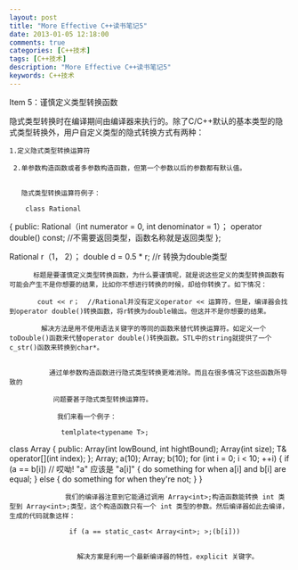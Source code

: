 ```yaml
---
layout: post
title: "More Effective C++读书笔记5"
date: 2013-01-05 12:18:00 
comments: true
categories: [C++技术]
tags: [C++技术]
description: "More Effective C++读书笔记5"
keywords: C++技术
---
```



 
  Item 5：谨慎定义类型转换函数
 
 
  
   隐式类型转换时在编译期间由编译器来执行的。除了C/C++默认的基本类型的隐式类型转换外，用户自定义类型的隐式转换方式有两种：
   
    1.定义隐式类型转换运算符
    
     2.单参数构造函数或者多参数构造函数，但第一个参数以后的参数都有默认值。
     
      
       隐式类型转换运算符例子：
       
        class Rational
{
public:
    Rational（int numerator = 0, int denominator = 1）；
    operator double() const;   //不需要返回类型，函数名称就是返回类型
};

Rational r（1， 2）；
double d = 0.5 * r; //r 转换为double类型
        
         
          标题是要谨慎定义类型转换函数，为什么要谨慎呢，就是说这些定义的类型转换函数有可能会产生不是你想要的结果，比如你不想进行转换的时候，却给你转换了。如下情况：
          
           cout << r；  //Rational并没有定义operator << 运算符，但是，编译器会找到operator double()转换函数，将r转换为double输出。但这并不是你想要的结果。
           
            解决方法是用不使用语法关键字的等同的函数来替代转换运算符。如定义一个toDouble()函数来代替operator double()转换函数。STL中的string就提供了一个c_str()函数来转换到char*。
            
             
              通过单参数构造函数进行隐式类型转换更难消除。而且在很多情况下这些函数所导致的
              
               问题要甚于隐式类型转换运算符。
               
                我们来看一个例子：
                
                 temlplate<typename T>;
class Array
{
public:
    Array(int lowBound, int hightBound);
    Array(int size);
    T& operator[](int index);
};
Array<int>; a(10);
Array<int>; b(10);
for (int i = 0; i < 10; ++i)
{
    if (a == b[i]) // 哎呦! "a" 应该是 "a[i]"
    {
        do something for when
        a[i] and b[i] are equal;
    }
    else
    {
        do something for when they're not;
    }
}
                 
                  我们的编译器注意到它能通过调用 Array<int>;构造函数能转换 int 类型到 Array<int>;类型，这个构造函数只有一个 int 类型的参数。然后编译器如此去编译，生成的代码就象这样：
                  
                   if (a == static_cast< Array<int>; >;(b[i]))
                   
                    
                     解决方案是利用一个最新编译器的特性，explicit 关键字。
                    
                   
                  
                 
                
               
              
             
            
           
          
         
        
       
      
     
    
   
  
 


